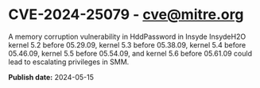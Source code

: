 # CVE-2024-25079 - cve@mitre.org

A memory corruption vulnerability in HddPassword in Insyde InsydeH2O kernel 5.2 before 05.29.09, kernel 5.3 before 05.38.09, kernel 5.4 before 05.46.09, kernel 5.5 before 05.54.09, and kernel 5.6 before 05.61.09 could lead to escalating privileges in SMM.

**Publish date:** 2024-05-15
